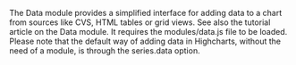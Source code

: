 The Data module provides a simplified interface for adding data to
a chart from sources like CVS, HTML tables or grid views. See also
the tutorial article on the Data module.
It requires the modules/data.js file to be loaded.
Please note that the default way of adding data in Highcharts, without
the need of a module, is through the series.data
option.